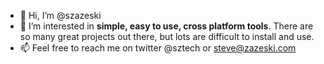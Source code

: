 - 👋 Hi, I’m @szazeski
- 👀 I’m interested in **simple, easy to use, cross platform tools**.
     There are so many great projects out there, but lots are difficult to install and use.
- 📫 Feel free to reach me on twitter @sztech or steve@zazeski.com
